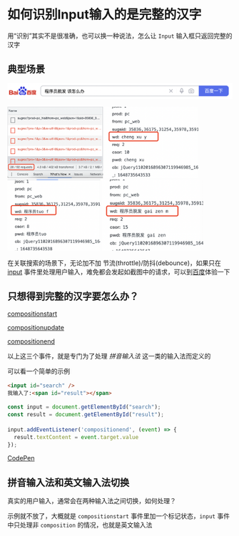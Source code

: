 # 如何识别Input输入的是完整的汉字

用“识别”其实不是很准确，也可以换一种说法，怎么让 `Input` 输入框只返回完整的汉字

## 典型场景
![百度搜索示例](https://github.com/guanyx/fe_notes/blob/main/images/2022.03.31%E7%99%BE%E5%BA%A6%E6%90%9C%E7%B4%A2%E8%AF%8D%E7%A4%BA%E4%BE%8B.png?raw=true)

<img alt="百度关联联想请求数" src="https://github.com/guanyx/fe_notes/blob/main/images/2022.03.31%E7%99%BE%E5%BA%A6%E5%85%B3%E8%81%94%E8%81%94%E6%83%B3%E8%AF%B7%E6%B1%82%E6%95%B0.png?raw=true" height="160px" /> <img alt="百度关联联想请求示例1" src="https://github.com/guanyx/fe_notes/blob/main/images/2022.03.31%E7%99%BE%E5%BA%A6%E5%85%B3%E8%81%94%E8%81%94%E6%83%B3%E8%AF%B7%E6%B1%82%E7%A4%BA%E4%BE%8B1.png?raw=true" height="160px" /> <img alt="百度关联联想请求示例2" src="https://github.com/guanyx/fe_notes/blob/main/images/2022.03.31%E7%99%BE%E5%BA%A6%E5%85%B3%E8%81%94%E8%81%94%E6%83%B3%E8%AF%B7%E6%B1%82%E7%A4%BA%E4%BE%8B2.png?raw=true" height="160px" /> <img alt="百度关联联想请求示例3" src="https://github.com/guanyx/fe_notes/blob/main/images/2022.03.31%E7%99%BE%E5%BA%A6%E5%85%B3%E8%81%94%E8%81%94%E6%83%B3%E8%AF%B7%E6%B1%82%E7%A4%BA%E4%BE%8B3.png?raw=true" height="160px" />

在关联搜索的场景下，无论加不加 节流(throttle)/防抖(debounce)，如果只在 [input](https://developer.mozilla.org/zh-CN/docs/Web/API/HTMLElement/input_event) 事件里处理用户输入，难免都会发起如截图中的请求，可以到[百度](https://www.baidu.com/)体验一下

## 只想得到完整的汉字要怎么办？
[compositionstart](https://developer.mozilla.org/en-US/docs/Web/API/Element/compositionstart_event)

[compositionupdate](https://developer.mozilla.org/en-US/docs/Web/API/Element/compositionupdate_event)

[compositionend](https://developer.mozilla.org/en-US/docs/Web/API/Element/compositionend_event)

以上这三个事件，就是专门为了处理 *拼音输入法* 这一类的输入法而定义的

可以看一个简单的示例

```html
<input id="search" />
我输入了:<span id="result"></span>
```

```js
const input = document.getElementById("search");
const result = document.getElementById("result");

input.addEventListener('compositionend', (event) => {
  result.textContent = event.target.value
});
```

[CodePen](https://codepen.io/guanyx/pen/PoEJNzE)

## 拼音输入法和英文输入法切换

真实的用户输入，通常会在两种输入法之间切换，如何处理？

示例就不放了，大概就是 `compositionstart` 事件里加一个标记状态，`input` 事件中只处理非 `composition` 的情况，也就是英文输入法

